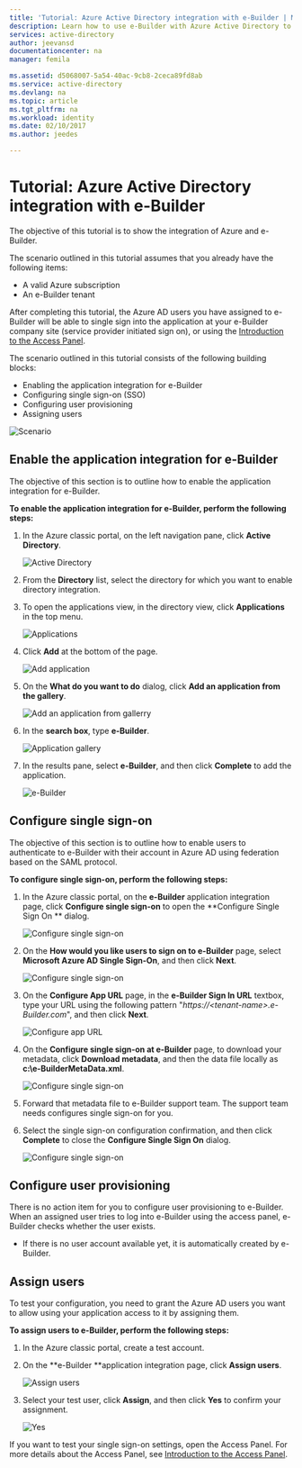 ```yaml
---
title: 'Tutorial: Azure Active Directory integration with e-Builder | Microsoft Docs'
description: Learn how to use e-Builder with Azure Active Directory to enable single sign-on, automated provisioning, and more!
services: active-directory
author: jeevansd
documentationcenter: na
manager: femila

ms.assetid: d5068007-5a54-40ac-9cb8-2ceca89fd8ab
ms.service: active-directory
ms.devlang: na
ms.topic: article
ms.tgt_pltfrm: na
ms.workload: identity
ms.date: 02/10/2017
ms.author: jeedes

---
```

# Tutorial: Azure Active Directory integration with e-Builder
The objective of this tutorial is to show the integration of Azure and e-Builder.  

The scenario outlined in this tutorial assumes that you already have the following items:

* A valid Azure subscription
* An e-Builder tenant

After completing this tutorial, the Azure AD users you have assigned to e-Builder will be able to single sign into the application at your e-Builder company site (service provider initiated sign on), or using the [Introduction to the Access Panel](active-directory-saas-access-panel-introduction.md).

The scenario outlined in this tutorial consists of the following building blocks:

* Enabling the application integration for e-Builder
* Configuring single sign-on (SSO)
* Configuring user provisioning
* Assigning users

![Scenario](./media/active-directory-saas-e-builder-tutorial/IC777378.png "Scenario")

## Enable the application integration for e-Builder
The objective of this section is to outline how to enable the application integration for e-Builder.

**To enable the application integration for e-Builder, perform the following steps:**

1. In the Azure classic portal, on the left navigation pane, click **Active Directory**.
   
   ![Active Directory](./media/active-directory-saas-e-builder-tutorial/IC700993.png "Active Directory")
2. From the **Directory** list, select the directory for which you want to enable directory integration.
3. To open the applications view, in the directory view, click **Applications** in the top menu.
   
   ![Applications](./media/active-directory-saas-e-builder-tutorial/IC700994.png "Applications")
4. Click **Add** at the bottom of the page.
   
   ![Add application](./media/active-directory-saas-e-builder-tutorial/IC749321.png "Add application")
5. On the **What do you want to do** dialog, click **Add an application from the gallery**.
   
   ![Add an application from gallerry](./media/active-directory-saas-e-builder-tutorial/IC749322.png "Add an application from gallerry")
6. In the **search box**, type **e-Builder**.
   
   ![Application gallery](./media/active-directory-saas-e-builder-tutorial/IC777379.png "Application gallery")
7. In the results pane, select **e-Builder**, and then click **Complete** to add the application.
   
   ![e-Builder](./media/active-directory-saas-e-builder-tutorial/IC777380.png "e-Builder")
   
## Configure single sign-on

The objective of this section is to outline how to enable users to authenticate to e-Builder with their account in Azure AD using federation based on the SAML protocol.

**To configure single sign-on, perform the following steps:**

1. In the Azure classic portal, on the **e-Builder** application integration page, click **Configure single sign-on** to open the **Configure Single Sign On ** dialog.
   
   ![Configure single sign-on](./media/active-directory-saas-e-builder-tutorial/IC777381.png "Configure single sign-on")
2. On the **How would you like users to sign on to e-Builder** page, select **Microsoft Azure AD Single Sign-On**, and then click **Next**.
   
   ![Configure single sign-on](./media/active-directory-saas-e-builder-tutorial/IC777382.png "Configure single sign-on")
3. On the **Configure App URL** page, in the **e-Builder Sign In URL** textbox, type your URL using the following pattern "*https://\<tenant-name\>.e-Builder.com*", and then click **Next**.
   
   ![Configure app URL](./media/active-directory-saas-e-builder-tutorial/IC777383.png "Configure app URL")
4. On the **Configure single sign-on at e-Builder** page, to download your metadata, click **Download metadata**, and then the data file locally as **c:\\e-BuilderMetaData.xml**.
   
   ![Configure single sign-on](./media/active-directory-saas-e-builder-tutorial/IC777384.png "Configure single sign-on")
5. Forward that metadata file to e-Builder support team. The support team needs configures single sign-on for you.
6. Select the single sign-on configuration confirmation, and then click **Complete** to close the **Configure Single Sign On** dialog.
   
   ![Configure single sign-on](./media/active-directory-saas-e-builder-tutorial/IC777385.png "Configure single sign-on")
   
## Configure user provisioning

There is no action item for you to configure user provisioning to e-Builder.  
When an assigned user tries to log into e-Builder using the access panel, e-Builder checks whether the user exists.  

* If there is no user account available yet, it is automatically created by e-Builder.

## Assign users
To test your configuration, you need to grant the Azure AD users you want to allow using your application access to it by assigning them.

**To assign users to e-Builder, perform the following steps:**

1. In the Azure classic portal, create a test account.
2. On the **e-Builder **application integration page, click **Assign users**.
   
   ![Assign users](./media/active-directory-saas-e-builder-tutorial/IC777386.png "Assign users")
3. Select your test user, click **Assign**, and then click **Yes** to confirm your assignment.
   
   ![Yes](./media/active-directory-saas-e-builder-tutorial/IC767830.png "Yes")

If you want to test your single sign-on settings, open the Access Panel. For more details about the Access Panel, see [Introduction to the Access Panel](active-directory-saas-access-panel-introduction.md).

